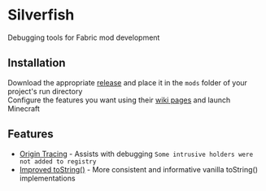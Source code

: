 # Silverfish

Debugging tools for Fabric mod development

## Installation
Download the appropriate [release](https://github.com/Daomephsta/silverfish/releases) 
and place it in the `mods` folder of your project's run directory  
Configure the features you want using their [wiki pages](https://github.com/Daomephsta/silverfish/wiki) and launch Minecraft

## Features
 * [Origin Tracing](https://github.com/Daomephsta/silverfish/wiki/Origin-Tracing) - 
Assists with debugging `Some intrusive holders were not added to registry`  
* [Improved toString()](https://github.com/Daomephsta/silverfish/wiki/Improved-toString()) - 
More consistent and informative vanilla toString() implementations	